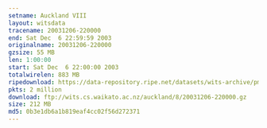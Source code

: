 ```yaml
---
setname: Auckland VIII
layout: witsdata
tracename: 20031206-220000
end: Sat Dec  6 22:59:59 2003
originalname: 20031206-220000
gzsize: 55 MB
len: 1:00:00
start: Sat Dec  6 22:00:00 2003
totalwirelen: 883 MB
ripedownload: https://data-repository.ripe.net/datasets/wits-archive/pma/long/auck/8//20031206-220000.gz
pkts: 2 million
download: ftp://wits.cs.waikato.ac.nz/auckland/8/20031206-220000.gz
size: 212 MB
md5: 0b3e1db6a1b819eaf4cc02f56d272371
---
```

